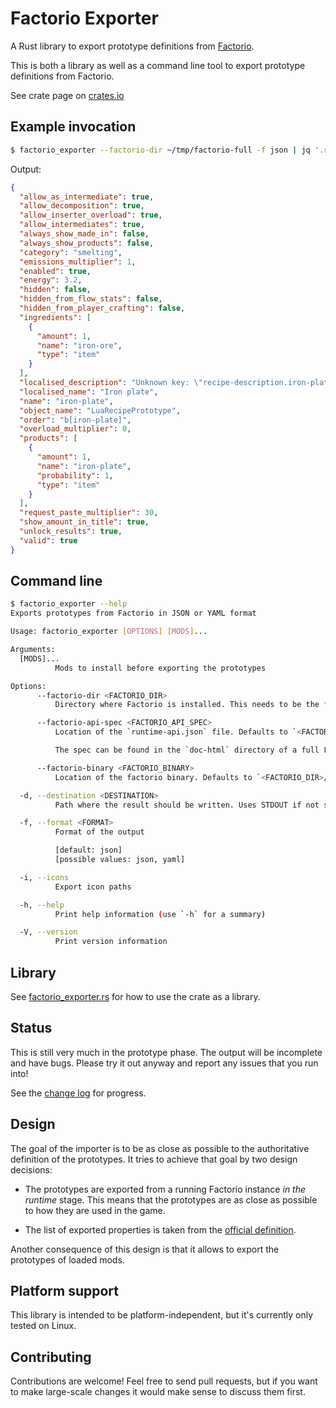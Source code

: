 # Factorio Exporter

A Rust library to export prototype definitions from
[Factorio](http://www.factorio.com).

This is both a library as well as a command line tool to export prototype
definitions from Factorio.

See crate page on [crates.io](https://crates.io/crates/factorio-exporter)

## Example invocation

```sh
$ factorio_exporter --factorio-dir ~/tmp/factorio-full -f json | jq '.recipe_prototypes["iron-plate"]'
```

Output:

```json
{
  "allow_as_intermediate": true,
  "allow_decomposition": true,
  "allow_inserter_overload": true,
  "allow_intermediates": true,
  "always_show_made_in": false,
  "always_show_products": false,
  "category": "smelting",
  "emissions_multiplier": 1,
  "enabled": true,
  "energy": 3.2,
  "hidden": false,
  "hidden_from_flow_stats": false,
  "hidden_from_player_crafting": false,
  "ingredients": [
    {
      "amount": 1,
      "name": "iron-ore",
      "type": "item"
    }
  ],
  "localised_description": "Unknown key: \"recipe-description.iron-plate\"",
  "localised_name": "Iron plate",
  "name": "iron-plate",
  "object_name": "LuaRecipePrototype",
  "order": "b[iron-plate]",
  "overload_multiplier": 0,
  "products": [
    {
      "amount": 1,
      "name": "iron-plate",
      "probability": 1,
      "type": "item"
    }
  ],
  "request_paste_multiplier": 30,
  "show_amount_in_title": true,
  "unlock_results": true,
  "valid": true
}
```

## Command line

```sh
$ factorio_exporter --help
Exports prototypes from Factorio in JSON or YAML format

Usage: factorio_exporter [OPTIONS] [MODS]...

Arguments:
  [MODS]...
          Mods to install before exporting the prototypes

Options:
      --factorio-dir <FACTORIO_DIR>
          Directory where Factorio is installed. This needs to be the full version. Neither the demo nor the headless version are sufficient. This argument is optional if both of `--factorio-api-spec` and `--factorio-binary` are specified

      --factorio-api-spec <FACTORIO_API_SPEC>
          Location of the `runtime-api.json` file. Defaults to `<FACTORIO_DIR>/doc-html/runtime-api.json`

          The spec can be found in the `doc-html` directory of a full Factorio installation, or [online](https://lua-api.factorio.com/latest/runtime-api.json).

      --factorio-binary <FACTORIO_BINARY>
          Location of the factorio binary. Defaults to `<FACTORIO_DIR>/bin/x64/factorio(.exe)`. This can be any Factorio binary (full, headless, demo)

  -d, --destination <DESTINATION>
          Path where the result should be written. Uses STDOUT if not specified

  -f, --format <FORMAT>
          Format of the output

          [default: json]
          [possible values: json, yaml]

  -i, --icons
          Export icon paths

  -h, --help
          Print help information (use `-h` for a summary)

  -V, --version
          Print version information
```

## Library

See [factorio_exporter.rs](https://github.com/MForster/factorio-rust-tools/blob/main/crates/factorio-cli/src/main.rs)
for how to use the crate as a library.

## Status

This is still very much in the prototype phase. The output will be incomplete
and have bugs. Please try it out anyway and report any issues that you run into!

See the [change log](CHANGELOG.md) for progress.

## Design

The goal of the importer is to be as close as possible to the authoritative
definition of the prototypes. It tries to achieve that goal by two design decisions:

* The prototypes are exported from a running Factorio instance *in the runtime*
  stage. This means that the prototypes are as close as possible to how they are
  used in the game.

* The list of exported properties is taken from the [official
  definition](https://lua-api.factorio.com/latest/json-docs.html).

Another consequence of this design is that it allows to export the
prototypes of loaded mods.

## Platform support

This library is intended to be platform-independent, but it's currently only
tested on Linux.

## Contributing

Contributions are welcome! Feel free to send pull requests, but if you want to
make large-scale changes it would make sense to discuss them first.
